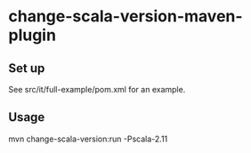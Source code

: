 change-scala-version-maven-plugin
=================================

Set up
------

See src/it/full-example/pom.xml for an example.

Usage
-----

mvn change-scala-version:run -Pscala-2.11
